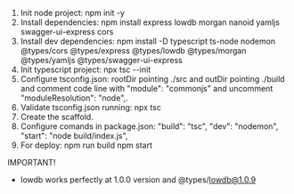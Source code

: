 01. Init node project: npm init -y
02. Install dependencies: npm install express lowdb morgan nanoid yamljs swagger-ui-express cors
03. Install dev dependencies: npm install -D typescript ts-node nodemon @types/cors @types/express @types/lowdb @types/morgan @types/yamljs @types/swagger-ui-express
04. Init typescript project: npx tsc --init
05. Configure tsconfig.json: rootDir pointing ./src and outDir pointing ./build and comment code line with "module": "commonjs" and uncomment "moduleResolution": "node",.
06. Validate tsconfig.json running: npx tsc
07. Create the scaffold.
08. Configure comands in package.json:
    "build": "tsc",
    "dev": "nodemon",
    "start": "node build/index.js",
09. For deploy:
    npm run build
    npm start

IMPORTANT!
* lowdb works perfectly at 1.0.0 version and @types/lowdb@1.0.9
